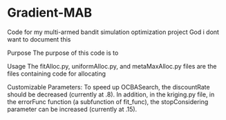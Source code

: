 # Gradient-MAB
Code for my multi-armed bandit simulation optimization project
God i dont want to document this

Purpose
The purpose of this code is to 

Usage
The fitAlloc.py, uniformAlloc.py, and metaMaxAlloc.py files are the files containing code for allocating 


Customizable Parameters:
To speed up OCBASearch, the discountRate should be decreased (currently at .8). In addition, in the kriging.py file, in the errorFunc function (a subfunction of fit_func), the stopConsidering parameter can be increased (currently at .15).

